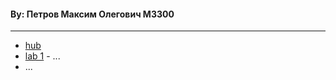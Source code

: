 #### By: Петров Максим Олегович M3300
- - -
- [hub](https://fish-from-SanDiego.github.io/is-web-y26)
- [lab 1](https://fish-from-SanDiego.github.io/is-web-y26/lab1) - ...
- ...